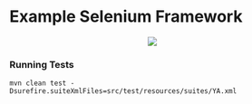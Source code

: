 <h1>Example Selenium Framework</h1>

<p align="center">
<img src="https://forthebadge.com/images/badges/made-with-java.svg">
</p>

<h3>Running Tests</h3>

```
mvn clean test -Dsurefire.suiteXmlFiles=src/test/resources/suites/YA.xml
```

